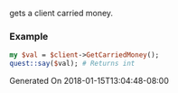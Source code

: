 gets a client carried money.
### Example

```perl
my $val = $client->GetCarriedMoney();
quest::say($val); # Returns int
```


Generated On 2018-01-15T13:04:48-08:00